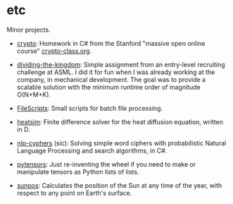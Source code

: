 # etc
Minor projects.

* [crypto](crypto):
Homework in C# from the Stanford "massive open online course" [crypto-class.org](http://crypto-class.org).

* [dividing-the-kingdom](dividing-the-kingdom):
Simple assignment from an entry-level recruiting challenge at ASML.
I did it for fun when I was already working at the company, in mechanical development.
The goal was to provide a scalable solution with the minimum runtime order of magnitude O(N+M+K).

* [FileScripts](FileScripts):
Small scripts for batch file processing.

* [heatsim](heatsim):
Finite difference solver for the heat diffusion equation, written in D.

* [nlp-cyphers](nlp-cyphers)
(sic):
Solving simple word ciphers with probabilistic Natural Language Processing and search algorithms, in C#.

* [pytensors](pytensors):
Just re-inventing the wheel if you need to make or manipulate tensors as Python lists of lists.

* [sunpos](sunpos):
Calculates the position of the Sun at any time of the year, with respect to any point on Earth's surface.
